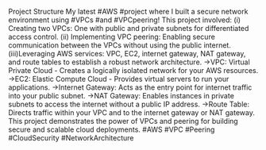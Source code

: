 Project Structure
My latest #AWS #project where I built a secure network environment using #VPCs #and #VPCpeering! This project involved:
(i) Creating two VPCs: One with public and private subnets for differentiated access control.
(ii) Implementing VPC peering: Enabling secure communication between the VPCs without using the public internet.
(iii)Leveraging AWS services: VPC, EC2, internet gateway, NAT gateway, and route tables to establish a robust network architecture.
->VPC: Virtual Private Cloud - Creates a logically isolated network for your 
AWS resources.
->EC2: Elastic Compute Cloud - Provides virtual servers to run your applications.
->Internet Gateway: Acts as the entry point for internet traffic into your public subnet.
->NAT Gateway: Enables instances in private subnets to access the internet without a public IP address.
->Route Table: Directs traffic within your VPC and to the internet gateway or NAT gateway.
This project demonstrates the power of VPCs and peering for building secure and scalable cloud deployments.
#AWS #VPC #Peering #CloudSecurity #NetworkArchitecture
